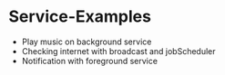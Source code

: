 # Service-Examples

- Play music on background service
- Checking internet with broadcast and jobScheduler
- Notification with foreground service
